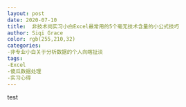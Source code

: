 ```yaml
---
layout: post
date: 2020-07-10
title:  非技术岗实习小白Excel最常用的5个毫无技术含量的小公式技巧
author: Siqi Grace
color: rgb(255,210,32)
categories:
-非专业小白关于分析数据的个人向瞎扯淡
tags: 
-Excel 
-傻瓜数据处理
-实习心得
---
```

test
